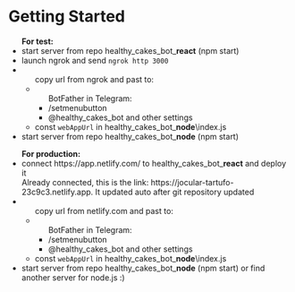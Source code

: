 # Getting Started

<ul><b>For test:</b>
    <li>start server from repo healthy_cakes_bot_<b>react</b> (npm start)</li>
    <li>launch ngrok and send <code>ngrok http 3000</code></li>
    <li><ul>copy url from ngrok and past to:</li>
        <li><ul>BotFather in Telegram:</li>
            <li>/setmenubutton</li>
            <li>@healthy_cakes_bot and other settings</li>
            </ul>
        <li>const <code>webAppUrl</code> in healthy_cakes_bot_<b>node</b>\index.js</li>
        </ul>
    <li>start server from repo healthy_cakes_bot_<b>node</b> (npm start)</li>
</ul>

<ul><b>For production:</b>
    <li>connect https://app.netlify.com/ to healthy_cakes_bot_<b>react</b> and deploy it</li>
    <span>Already connected, this is the link: https://jocular-tartufo-23c9c3.netlify.app. It updated auto after git repository updated</span>
    <li><ul>copy url from netlify.com and past to:</li>
        <li><ul>BotFather in Telegram:</li>
            <li>/setmenubutton</li>
            <li>@healthy_cakes_bot and other settings</li>
            </ul>
        <li>const <code>webAppUrl</code> in healthy_cakes_bot_<b>node</b>\index.js</li>
        </ul>
    <li>start server from repo healthy_cakes_bot_<b>node</b> (npm start) or find another server for node.js :)</li>
</ul>
